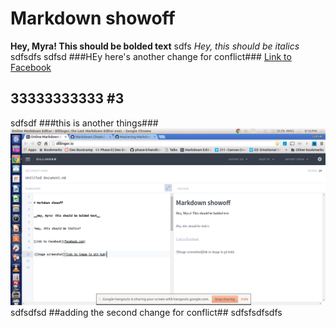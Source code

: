 
# Markdown showoff

__Hey, Myra! This should be bolded text__
sdfs
*Hey, this should be italics*
sdfsdfs
sdfsd
###HEy here's another change for conflict###
[Link to Facebook](facebook.com)
## 33333333333 #3
sdfsdf
###this is another things###
![Image screenshot](/image-screenshot.png)
sdfsdfsd
##adding the second change for conflict##
sdfsfsdfsdfs